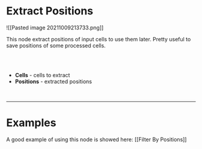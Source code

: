 # **Extract Positions** 

![[Pasted image 20211009213733.png]]

This node extract positions of input cells to use them later. Pretty useful to save positions of some processed cells.  

<br /><br />

- **Cells** - cells to extract
- **Positions** - extracted positions

<br />

--------

# Examples
A good example of using this node is showed here: [[Filter By Positions]] 
